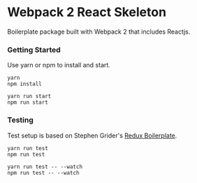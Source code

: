 # Webpack 2 React Skeleton

Boilerplate package built with Webpack 2 that includes Reactjs.

### Getting Started
Use yarn or npm to install and start.

```
yarn
npm install

yarn run start
npm run start
```

### Testing
Test setup is based on Stephen Grider's [Redux Boilerplate](https://github.com/StephenGrider/ReduxSimpleStarter).

```
yarn run test
npm run test

yarn run test -- --watch
npm run test -- --watch
```
